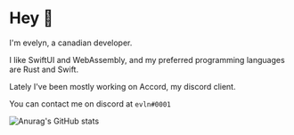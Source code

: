 # Hey 👋

I'm evelyn, a canadian developer. 

I like SwiftUI and WebAssembly, and my preferred programming languages are Rust and Swift. 

Lately I've been mostly working on Accord, my discord client.

You can contact me on discord at `evln#0001`

![Anurag's GitHub stats](https://github-readme-stats.vercel.app/api?username=althiometer&show_icons=true&theme=ayu-mirage)
